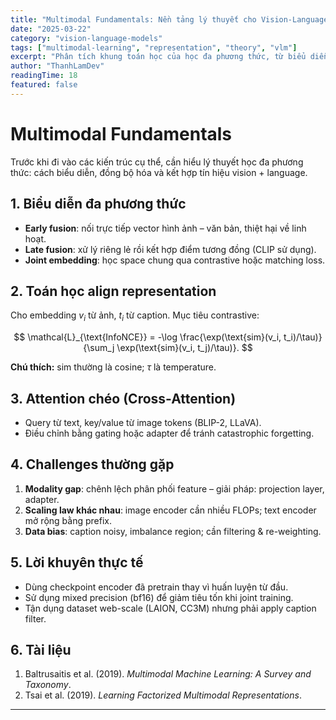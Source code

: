 ```yaml
---
title: "Multimodal Fundamentals: Nền tảng lý thuyết cho Vision-Language Models"
date: "2025-03-22"
category: "vision-language-models"
tags: ["multimodal-learning", "representation", "theory", "vlm"]
excerpt: "Phân tích khung toán học của học đa phương thức, từ biểu diễn liên kết đến cơ chế chú ý chéo – bước đệm cho các kiến trúc VLM hiện đại."
author: "ThanhLamDev"
readingTime: 18
featured: false
---
```


# Multimodal Fundamentals

Trước khi đi vào các kiến trúc cụ thể, cần hiểu lý thuyết học đa phương thức: cách biểu diễn, đồng bộ hóa và kết hợp tín hiệu vision + language.

## 1. Biểu diễn đa phương thức

- **Early fusion**: nối trực tiếp vector hình ảnh – văn bản, thiệt hại về linh hoạt.
- **Late fusion**: xử lý riêng lẻ rồi kết hợp điểm tương đồng (CLIP sử dụng).
- **Joint embedding**: học space chung qua contrastive hoặc matching loss.

## 2. Toán học align representation

Cho embedding $v_i$ từ ảnh, $t_i$ từ caption. Mục tiêu contrastive:

$$
\mathcal{L}_{\text{InfoNCE}} = -\log \frac{\exp(\text{sim}(v_i, t_i)/\tau)}{\sum_j \exp(\text{sim}(v_i, t_j)/\tau)}.
$$

**Chú thích:** $\text{sim}$ thường là cosine; $\tau$ là temperature.

## 3. Attention chéo (Cross-Attention)

- Query từ text, key/value từ image tokens (BLIP-2, LLaVA).
- Điều chỉnh bằng gating hoặc adapter để tránh catastrophic forgetting.

## 4. Challenges thường gặp

1. **Modality gap**: chênh lệch phân phối feature – giải pháp: projection layer, adapter.
2. **Scaling law khác nhau**: image encoder cần nhiều FLOPs; text encoder mở rộng bằng prefix.
3. **Data bias**: caption noisy, imbalance region; cần filtering & re-weighting.

## 5. Lời khuyên thực tế

- Dùng checkpoint encoder đã pretrain thay vì huấn luyện từ đầu.
- Sử dụng mixed precision (bf16) để giảm tiêu tốn khi joint training.
- Tận dụng dataset web-scale (LAION, CC3M) nhưng phải apply caption filter.

## 6. Tài liệu

1. Baltrusaitis et al. (2019). *Multimodal Machine Learning: A Survey and Taxonomy*.
2. Tsai et al. (2019). *Learning Factorized Multimodal Representations*.

---

<script src="/assets/js/katex-init.js"></script>
